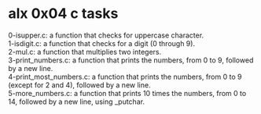 # alx 0x04 c tasks  

0-isupper.c: a function that checks for uppercase character.  
1-isdigit.c: a function that checks for a digit (0 through 9).  
2-mul.c: a function that multiplies two integers.  
3-print_numbers.c: a function that prints the numbers, from 0 to 9, followed by a new line.  
4-print_most_numbers.c: a function that prints the numbers, from 0 to 9 (except for 2 and 4), followed by a new line.  
5-more_numbers.c: a function that prints 10 times the numbers, from 0 to 14, followed by a new line, using _putchar.
